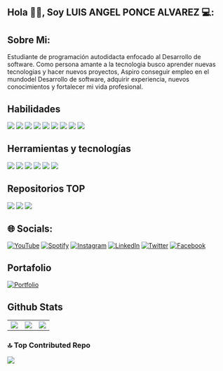 ## Hola 👋🏻, Soy LUIS ANGEL PONCE ALVAREZ 💻:

## Sobre Mi:

Estudiante de programación autodidacta enfocado al Desarrollo de software. Como persona amante a la tecnologia busco aprender nuevas tecnologias y hacer nuevos proyectos, Aspiro conseguir empleo en el mundodel Desarrollo de software, adquirir experiencia, nuevos conocimientos y fortalecer mi vida profesional.

## Habilidades

<p>
  <img src="https://img.shields.io/badge/JavaScript-323330?style=for-the-badge&logo=javascript&logoColor=F7DF1E"/>
  <img src="https://img.shields.io/badge/Python-14354C?style=for-the-badge&logo=python&logoColor=white">
  <img src="https://img.shields.io/badge/HTML5-E34F26?style=for-the-badge&logo=html5&logoColor=white">
  <img src="https://img.shields.io/badge/CSS3-1572B6?style=for-the-badge&logo=css3&logoColor=white">
  <img src="https://img.shields.io/badge/React-20232A?style=for-the-badge&logo=react&logoColor=61DAFB">
  <img src="https://img.shields.io/badge/Markdown-000000?style=for-the-badge&logo=markdown&logoColor=white"/>
  <img src="https://img.shields.io/badge/Bootstrap-563D7C?style=for-the-badge&logo=bootstrap&logoColor=white"/>
  <img src="https://img.shields.io/badge/SQLite-07405E?style=for-the-badge&logo=sqlite&logoColor=white"/>
  <img src="https://img.shields.io/badge/Netlify-00C7B7?style=for-the-badge&logo=netlify&logoColor=white"/>
  <img src=""/>
  <img src=""/>
<p>

## Herramientas y tecnologías

<p>
  <img src="https://img.shields.io/badge/Git-F05032?style=for-the-badge&logo=git&logoColor=white">
  <img src="https://img.shields.io/badge/GitHub-100000?style=for-the-badge&logo=github&logoColor=white">
  <img src="https://img.shields.io/badge/Linux-FCC624?style=for-the-badge&logo=linux&logoColor=black">
  <img src="https://img.shields.io/badge/Figma-F24E1E?style=for-the-badge&logo=figma&logoColor=white">
  <img src="https://img.shields.io/badge/Notion-000000?style=for-the-badge&logo=notion&logoColor=white">
  <img src="https://img.shields.io/badge/Vercel-000000?style=for-the-badge&logo=vercel&logoColor=white">
</p>

## Repositorios TOP

[![](https://github-readme-stats.vercel.app/api/pin/?username=luisangelponcealvarez&repo=Gestor-de-contrasenas&bg_color=30,00ee,00dbde&title_color=000&text_color=fff)](https://github.com/luisangelponcealvarez/Gestor-de-contrasenas)
[![](https://github-readme-stats.vercel.app/api/pin/?username=luisangelponcealvarez&repo=SiteWallpapers&bg_color=30,00ee,00dbde&title_color=000&text_color=fff)](https://github.com/luisangelponcealvarez/SiteWallpapers)
[![](https://github-readme-stats.vercel.app/api/pin/?username=luisangelponcealvarez&repo=cursos-gratis&bg_color=30,00ee,00dbde&title_color=000&text_color=fff)](https://github.com/luisangelponcealvarez/cursos-gratis)

## 🌐 Socials:

<a href="https://www.youtube.com/channel/UCQ851l8kDeiZYfg6cozN__g" target="_blank">![YouTube](https://img.shields.io/badge/YouTube-%23FF0000.svg?style=for-the-badge&logo=YouTube&logoColor=white)</a>
<a href="https://open.spotify.com/user/nhf5pz5g4wdgjk0bvw2fzhakd?si=1ff6fa2155254f25" target="_blank">![Spotify](https://img.shields.io/badge/Spotify-1ED760?style=for-the-badge&logo=spotify&logoColor=white)</a>
<a href="https://www.instagram.com/poncealvarezluisangel/" target="_blank">![Instagram](https://img.shields.io/badge/Instagram-%23E4405F.svg?style=for-the-badge&logo=Instagram&logoColor=white)</a>
<a href="https://www.linkedin.com/in/luis-angel-ponce-alvarez-848826242/" target="_blank">![LinkedIn](https://img.shields.io/badge/linkedin-%230077B5.svg?style=for-the-badge&logo=linkedin&logoColor=white)</a>
<a href="https://twitter.com/Luisang01161226" target="_blank">![Twitter](https://img.shields.io/badge/Twitter-%231DA1F2.svg?style=for-the-badge&logo=Twitter&logoColor=white)</a>
<a href="https://www.facebook.com/luisangel.poncealvarez.37" target="_blank">![Facebook](https://img.shields.io/badge/Facebook-%231877F2.svg?style=for-the-badge&logo=Facebook&logoColor=white)</a>

## Portafolio

<a href="http://luisangelponcealvarez.netlify.app/" target="_blank">![Portfolio](https://img.shields.io/badge/Portfolio-%23000000.svg?style=for-the-badge&logo=firefox&logoColor=#FF7139)</a>

## Github Stats

<table>
  <tr>
    <td valign="top">
     <img src="https://github-readme-stats.vercel.app/api/top-langs/?username=luisangelponcealvarez&theme=radical&card_width=450em)](https://github.com/veroMoreno/veroMoreno/github-readme-stats"/>
    </td>
    <td valign="top">
      <img src="https://github-readme-streak-stats.herokuapp.com/?user=luisangelponcealvarez&theme=radical&hide_border=false"/>
    </td>
    <td valign="top">
     <img src="https://github-readme-stats.vercel.app/api?username=luisangelponcealvarez&show_icons=true&hide_border=true&&count_private=true&include_all_commits=true&theme=radical&hide_stars=false" />
    </td>
  </tr>
</table>

### 🔝 Top Contributed Repo

<img src="https://github-contributor-stats.vercel.app/api?username=luisangelponcealvarez&limit=5&theme=radical&combine_all_yearly_contributions=true"/>

